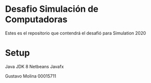 # Desafio Simulación de Computadoras 
Estes es el repositorio que contendrá el desafió para Simulation 2020 

# Setup
Java JDK 8
Netbeans 
Javafx

Gustavo Molina
00015711
